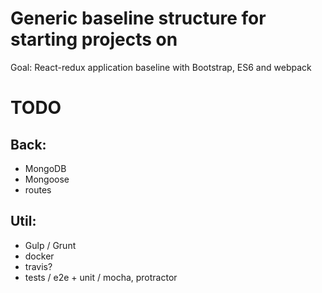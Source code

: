 # Generic baseline structure for starting projects on
Goal: React-redux application baseline with Bootstrap, ES6 and webpack

# TODO

## Back:
* MongoDB
* Mongoose
* routes

## Util:
* Gulp / Grunt
* docker
* travis?
* tests / e2e + unit / mocha, protractor